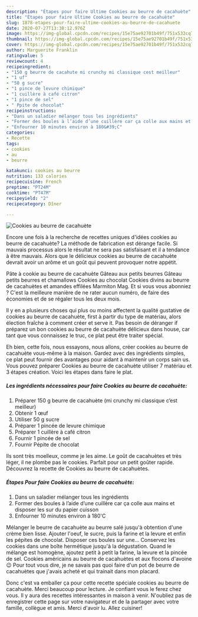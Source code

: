 ```yaml
---
description: "Étapes pour faire Ultime Cookies au beurre de cacahuète"
title: "Étapes pour faire Ultime Cookies au beurre de cacahuète"
slug: 1878-etapes-pour-faire-ultime-cookies-au-beurre-de-cacahuete
date: 2020-07-27T13:38:12.976Z
image: https://img-global.cpcdn.com/recipes/15e75ae92701b49f/751x532cq70/cookies-au-beurre-de-cacahuete-photo-principale-de-la-recette.jpg
thumbnail: https://img-global.cpcdn.com/recipes/15e75ae92701b49f/751x532cq70/cookies-au-beurre-de-cacahuete-photo-principale-de-la-recette.jpg
cover: https://img-global.cpcdn.com/recipes/15e75ae92701b49f/751x532cq70/cookies-au-beurre-de-cacahuete-photo-principale-de-la-recette.jpg
author: Marguerite Franklin
ratingvalue: 5
reviewcount: 4
recipeingredient:
- "150 g beurre de cacahute mi crunchy mi classique cest meilleur"
- "1 uf"
- "50 g sucre"
- "1 pince de levure chimique"
- "1 cuillère à café citron"
- "1 pince de sel"
- " Ppite de chocolat"
recipeinstructions:
- "Dans un saladier mélanger tous les ingrédients"
- "Former des boules à l’aide d’une cuillère car ça colle aux mains et disposer les sur du papier cuisson"
- "Enfourner 10 minutes environ à 180&#39;C"
categories:
- Recette
tags:
- cookies
- au
- beurre

katakunci: cookies au beurre 
nutrition: 133 calories
recipecuisine: French
preptime: "PT24M"
cooktime: "PT47M"
recipeyield: "2"
recipecategory: Dîner

---
```



![Cookies au beurre de cacahuète](https://img-global.cpcdn.com/recipes/15e75ae92701b49f/751x532cq70/cookies-au-beurre-de-cacahuete-photo-principale-de-la-recette.jpg)

Encore une fois à la recherche de recettes uniques d'idées cookies au beurre de cacahuète? La méthode de fabrication est dérange facile. Si mauvais processus alors le résultat ne sera pas satisfaisant et il a tendance à être mauvais. Alors que le délicieux cookies au beurre de cacahuète devrait avoir un arôme et un goût qui peuvent provoquer notre appétit.

Pâte à cookie au beurre de cacahuète Gâteau aux petits beurres Gâteau petits beurres et chamallows Cookies au chocolat Cookies divins au beurre de cacahuètes et amandes effilées Marmiton Mag. Et si vous vous abonniez ? C&#39;est la meilleure manière de ne rater aucun numéro, de faire des économies et de se régaler tous les deux mois.

Il y en a plusieurs choses qui plus ou moins affectent la qualité gustative de cookies au beurre de cacahuète, first à partir du type de matériau, alors élection fraîche à comment créer et serve it. Pas besoin de déranger if préparez un bon cookies au beurre de cacahuète délicieux dans house, car tant que vous connaissez le truc, ce plat peut être traiter spécial.


Eh bien, cette fois, nous essayons, nous allons, créer cookies au beurre de cacahuète vous-même à la maison. Gardez avec des ingrédients simples, ce plat peut fournir des avantages pour aidant à maintenir un corps sain us. Vous pouvez préparer Cookies au beurre de cacahuète utiliser 7 matériau et 3 étapes création. Voici les étapes dans faire le plat.

<!--inarticleads1-->

##### Les ingrédients nécessaires pour faire Cookies au beurre de cacahuète:

1. Préparer 150 g beurre de cacahuète (mi crunchy mi classique c’est meilleur)
1. Obtenir 1 œuf
1. Utiliser 50 g sucre
1. Préparer 1 pincée de levure chimique
1. Préparer 1 cuillère à café citron
1. Fournir 1 pincée de sel
1. Fournir  Pépite de chocolat


Ils sont très moelleux, comme je les aime. Le goût de cacahuètes et très léger, il ne plombe pas le cookies. Parfait pour un petit goûter rapide. Découvrez la recette de Cookies au beurre de cacahuètes. 

<!--inarticleads2-->

##### Étapes Pour faire Cookies au beurre de cacahuète:

1. Dans un saladier mélanger tous les ingrédients
1. Former des boules à l’aide d’une cuillère car ça colle aux mains et disposer les sur du papier cuisson
1. Enfourner 10 minutes environ à 180&#39;C


Mélanger le beurre de cacahuète au beurre salé jusqu&#39;à obtention d&#39;une crème bien lisse. Ajouter l&#39;oeuf, le sucre, puis la farine et la levure et enfin les pépites de chocolat. Disposer ces boules sur une… Conservez les cookies dans une boîte hermétique jusqu&#39;à la dégustation. Quand le mélange est homogène, ajoutez petit à petit la farine, la levure et la pincée de sel. Cookies américains au beurre de cacahuètes et aux flocons d&#39;avoine 😉 Pour tout vous dire, je ne savais pas quoi faire d&#39;un pot de beurre de cacahuètes que j&#39;avais acheté et qui trainait dans mon placard. 


Donc c'est va emballer ça pour cette recette spéciale cookies au beurre de cacahuète. Merci beaucoup pour lecture. Je confiant vous le ferez chez vous. Il y aura des recettes  intéressantes in maison à venir. N'oubliez pas de enregistrer cette page sur votre navigateur et de la partager avec votre famille, collègue et amis. Merci d'avoir lu. Allez cuisiner!
